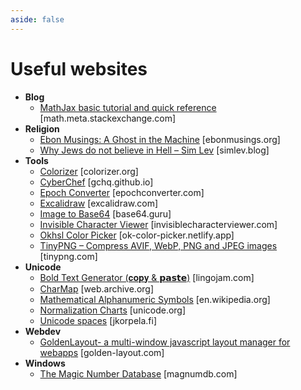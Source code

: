 ```yaml
---
aside: false
---
```


# Useful websites

- **Blog**
  - [MathJax basic tutorial and quick reference](https://math.meta.stackexchange.com/questions/5020/mathjax-basic-tutorial-and-quick-reference) [math.meta.stackexchange.com]
- **Religion**
  - [Ebon Musings: A Ghost in the Machine](https://www.ebonmusings.org/essays/ghost.html) [ebonmusings.org]
  - [Why Jews do not believe in Hell – Sim Lev](https://simlev.blog/2023/03/24/why-jews-do-not-believe-in-hell/) [simlev.blog]
- **Tools**
  - [Colorizer](https://colorizer.org/) [colorizer.org]
  - [CyberChef](https://gchq.github.io/CyberChef/) [gchq.github.io]
  - [Epoch Converter](https://www.epochconverter.com/) [epochconverter.com]
  - [Excalidraw](https://excalidraw.com/) [excalidraw.com]
  - [Image to Base64](https://base64.guru/converter/encode/image) [base64.guru]
  - [Invisible Character Viewer](https://invisiblecharacterviewer.com/) [invisiblecharacterviewer.com]
  - [Okhsl Color Picker](https://ok-color-picker.netlify.app/#127d8d) [ok-color-picker.netlify.app]
  - [TinyPNG – Compress AVIF, WebP, PNG and JPEG images](https://tinypng.com/) [tinypng.com]
- **Unicode**
  - [Bold Text Generator \(𝐜𝐨𝐩𝐲 &amp; 𝗽𝗮𝘀𝘁𝗲\)](https://lingojam.com/BoldTextGenerator) [lingojam.com]
  - [CharMap](https://web.archive.org/web/20190304185448/http://mathew-kurian.github.io/CharacterMap/) [web.archive.org]
  - [Mathematical Alphanumeric Symbols](https://en.wikipedia.org/wiki/Mathematical\_Alphanumeric\_Symbols) [en.wikipedia.org]
  - [Normalization Charts](https://www.unicode.org/charts/normalization/) [unicode.org]
  - [Unicode spaces](https://jkorpela.fi/chars/spaces.html) [jkorpela.fi]
- **Webdev**
  - [GoldenLayout- a multi-window javascript layout manager for webapps](https://golden-layout.com/) [golden-layout.com]
- **Windows**
  - [The Magic Number Database](https://www.magnumdb.com/) [magnumdb.com]
